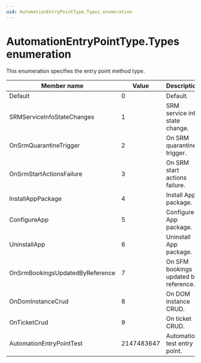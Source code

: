 ```yaml
---
uid: AutomationEntryPointType_Types_enumeration
---
```


# AutomationEntryPointType.Types enumeration

This enumeration specifies the entry point method type.

| Member name                     | Value      | Description                           |
|---------------------------------|------------|---------------------------------------|
| Default                         | 0          | Default.                              |
| SRMServiceInfoStateChanges      | 1          | SRM service info state change.        |
| OnSrmQuarantineTrigger          | 2          | On SRM quarantine trigger.            |
| OnSrmStartActionsFailure        | 3          | On SRM start actions failure.         |
| InstallAppPackage               | 4          | Install App package.                  |
| ConfigureApp                    | 5          | Configure App package.                |
| UninstallApp                    | 6          | Uninstall App package.                |
| OnSrmBookingsUpdatedByReference | 7          | On SFM bookings updated by reference. |
| OnDomInstanceCrud               | 8          | On DOM instance CRUD.                 |
| OnTicketCrud                    | 9          | On ticket CRUD.                       |
| AutomationEntryPointTest        | 2147483647 | Automation test entry point.          |
